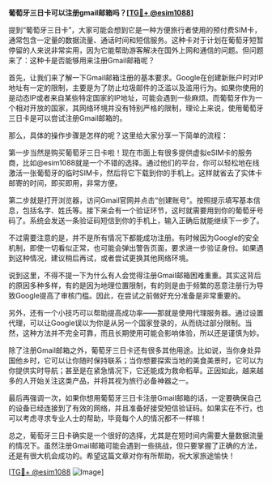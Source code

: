 **葡萄牙三日卡可以注册gmail邮箱吗？[[TG💪+ @esim1088](https://t.me/s/esim1088)]**

提到“葡萄牙三日卡”，大家可能会想到它是一种方便旅行者使用的预付费SIM卡，通常包含一定量的数据流量、通话时间和短信服务。这种卡对于计划在葡萄牙短暂停留的人来说非常实用，因为它能帮助游客解决在国外上网和通信的问题。但问题来了：这种卡是否能够用来注册Gmail邮箱呢？

首先，让我们来了解一下Gmail邮箱注册的基本要求。Google在创建新账户时对IP地址有一定的限制，主要是为了防止垃圾邮件的泛滥以及滥用行为。如果你使用的是动态IP或者来自某些特定国家的IP地址，可能会遇到一些麻烦。而葡萄牙作为一个相对开放的国家，其网络环境并没有特别严格的限制，理论上来说，使用葡萄牙三日卡是可以尝试注册Gmail邮箱的。

那么，具体的操作步骤是怎样的呢？这里给大家分享一下简单的流程：

第一步当然是购买葡萄牙三日卡啦！现在市面上有很多提供虚拟eSIM卡的服务商，比如@esim1088就是一个不错的选择。通过他们的平台，你可以轻松地在线激活一张葡萄牙的临时SIM卡，然后将它下载到你的手机上。这样就省去了实体卡邮寄的时间，即买即用，非常方便。

第二步就是打开浏览器，访问Gmail官网并点击“创建账号”。按照提示填写基本信息，包括名字、姓氏等。接下来会有一个验证环节，这时就需要用到你的葡萄牙号码了。系统会发送一条验证码短信到你的手机上，输入正确后就能继续下一步了。

不过需要注意的是，并不是所有情况下都能成功注册。有时候因为Google的安全机制，即使一切看似正常，也可能会弹出警告页面，要求进一步验证身份。如果遇到这种情况，建议稍后再试，或者尝试更换其他网络环境。

说到这里，不得不提一下为什么有人会觉得注册Gmail邮箱困难重重。其实这背后的原因多种多样，有的是因为地理位置限制，有的则是由于频繁的恶意注册行为导致Google提高了审核门槛。因此，在尝试之前做好充分准备是非常重要的。

另外，还有一个小技巧可以帮助提高成功率——那就是使用代理服务器。通过设置代理，可以让Google误以为你是从另一个国家登录的，从而绕过部分限制。当然，这种方法并不完全可靠，而且长期使用可能会影响体验，所以还是谨慎为妙。

除了注册Gmail邮箱之外，葡萄牙三日卡还有很多其他用途。比如说，当你身处异国他乡时，它可以让你随时保持联系；当你想要探索当地的美食美景时，它可以为你提供实时导航；甚至是在紧急情况下，它还能成为救命稻草。正因如此，越来越多的人开始关注这类产品，并将其视为旅行必备神器之一。

最后再强调一次，如果你想用葡萄牙三日卡注册Gmail邮箱的话，一定要确保自己的设备已经连接到了有效的网络，并且准备好接受短信验证码。如果实在不行，也可以考虑寻求专业人士的帮助，毕竟每个人的情况都不一样嘛！

总之，葡萄牙三日卡确实是一个很好的选择，尤其是在短时间内需要大量数据流量的情况下。虽然注册Gmail邮箱可能会遇到一些挑战，但只要掌握了正确的方法，还是有很大机会成功的。希望这篇文章对你有所帮助，祝大家旅途愉快！

[[TG💪+ @esim1088](https://t.me/s/esim1088) ![Image](https://i.postimg.cc/4NQfJmqS/Snipaste-2025-05-13-00-14-12.png)]